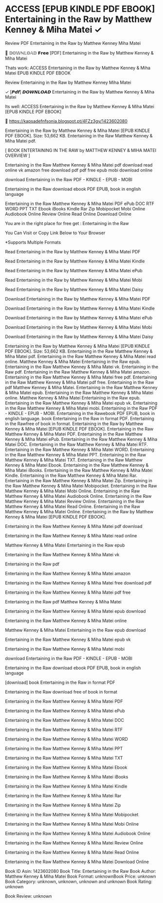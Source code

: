 # ACCESS [EPUB KINDLE PDF EBOOK] Entertaining in the Raw by  Matthew Kenney &  Miha Matei ✓
Review PDF Entertaining in the Raw by Matthew Kenney Miha Matei

📙 𝔻𝕆𝕎ℕ𝕃𝕆𝔸𝔻 𝗙𝗿𝗲𝗲 [PDF] Entertaining in the Raw by Matthew Kenney & Miha Matei

Thats work: ACCESS Entertaining in the Raw by Matthew Kenney & Miha Matei EPUB KINDLE PDF EBOOK


Review Entertaining in the Raw by Matthew Kenney Miha Matei

✓ [𝙋𝙙𝙛] 𝘿𝙊𝙒𝙉𝙇𝙊𝘼𝘿 Entertaining in the Raw by Matthew Kenney & Miha Matei

Its well: ACCESS Entertaining in the Raw by Matthew Kenney & Miha Matei [EPUB KINDLE PDF EBOOK]



🌟 https://kapsadefnfsonia.blogspot.pt/4FZz3gy/1423602080



Entertaining in the Raw by Matthew Kenney & Miha Matei [EPUB KINDLE PDF EBOOK]. Size: 53,662 KB. Entertaining in the Raw Matthew Kenney & Miha Matei pdf.

[ BOOK ENTERTAINING IN THE RAW by MATTHEW KENNEY & MIHA MATEI OVERVIEW ]

Entertaining in the Raw Matthew Kenney & Miha Matei pdf download read online vk amazon free download pdf pdf free epub mobi download online

download Entertaining in the Raw PDF - KINDLE - EPUB - MOBI

Entertaining in the Raw download ebook PDF EPUB, book in english language

Entertaining in the Raw Matthew Kenney & Miha Matei PDF ePub DOC RTF WORD PPT TXT Ebook iBooks Kindle Rar Zip Mobipocket Mobi Online Audiobook Online Review Online Read Online Download Online

You are in the right place for free get : Entertaining in the Raw

You Can Visit or Copy Link Below to Your Browser

*Supports Multiple Formats

Read Entertaining in the Raw by Matthew Kenney & Miha Matei PDF

Read Entertaining in the Raw by Matthew Kenney & Miha Matei Kindle

Read Entertaining in the Raw by Matthew Kenney & Miha Matei ePub

Read Entertaining in the Raw by Matthew Kenney & Miha Matei Mobi

Read Entertaining in the Raw by Matthew Kenney & Miha Matei Daisy

Download Entertaining in the Raw by Matthew Kenney & Miha Matei PDF

Download Entertaining in the Raw by Matthew Kenney & Miha Matei Kindle

Download Entertaining in the Raw by Matthew Kenney & Miha Matei ePub

Download Entertaining in the Raw by Matthew Kenney & Miha Matei Mobi

Download Entertaining in the Raw by Matthew Kenney & Miha Matei Daisy

Entertaining in the Raw by Matthew Kenney & Miha Matei [EPUB KINDLE PDF EBOOK]. Size: 53,662 KB. Entertaining in the Raw Matthew Kenney & Miha Matei pdf. Entertaining in the Raw Matthew Kenney & Miha Matei read online. Matthew Kenney & Miha Matei Entertaining in the Raw epub. Entertaining in the Raw Matthew Kenney & Miha Matei vk. Entertaining in the Raw pdf. Entertaining in the Raw Matthew Kenney & Miha Matei amazon. Entertaining in the Raw Matthew Kenney & Miha Matei free pdf. Entertaining in the Raw Matthew Kenney & Miha Matei pdf free. Entertaining in the Raw pdf Matthew Kenney & Miha Matei. Entertaining in the Raw Matthew Kenney & Miha Matei epub. Entertaining in the Raw Matthew Kenney & Miha Matei online. Matthew Kenney & Miha Matei Entertaining in the Raw epub. Entertaining in the Raw Matthew Kenney & Miha Matei epub vk. Entertaining in the Raw Matthew Kenney & Miha Matei mobi. Entertaining in the Raw PDF - KINDLE - EPUB - MOBI. Entertaining in the Rawebook PDF EPUB, book in english language. book Entertaining in the Raw in format PDF. Entertaining in the Rawfree of book in format. Entertaining in the Raw by Matthew Kenney & Miha Matei [EPUB KINDLE PDF EBOOK]. Entertaining in the Raw Matthew Kenney & Miha Matei PDF. Entertaining in the Raw Matthew Kenney & Miha Matei ePub. Entertaining in the Raw Matthew Kenney & Miha Matei DOC. Entertaining in the Raw Matthew Kenney & Miha Matei RTF. Entertaining in the Raw Matthew Kenney & Miha Matei WORD. Entertaining in the Raw Matthew Kenney & Miha Matei PPT. Entertaining in the Raw Matthew Kenney & Miha Matei TXT. Entertaining in the Raw Matthew Kenney & Miha Matei Ebook. Entertaining in the Raw Matthew Kenney & Miha Matei iBooks. Entertaining in the Raw Matthew Kenney & Miha Matei Kindle. Entertaining in the Raw Matthew Kenney & Miha Matei Rar. Entertaining in the Raw Matthew Kenney & Miha Matei Zip. Entertaining in the Raw Matthew Kenney & Miha Matei Mobipocket. Entertaining in the Raw Matthew Kenney & Miha Matei Mobi Online. Entertaining in the Raw Matthew Kenney & Miha Matei Audiobook Online. Entertaining in the Raw Matthew Kenney & Miha Matei Review Online. Entertaining in the Raw Matthew Kenney & Miha Matei Read Online. Entertaining in the Raw Matthew Kenney & Miha Matei Online. Entertaining in the Raw by Matthew Kenney & Miha Matei [EPUB KINDLE PDF EBOOK].

Entertaining in the Raw Matthew Kenney & Miha Matei pdf download

Entertaining in the Raw Matthew Kenney & Miha Matei read online

Matthew Kenney & Miha Matei Entertaining in the Raw epub

Entertaining in the Raw Matthew Kenney & Miha Matei vk

Entertaining in the Raw pdf

Entertaining in the Raw Matthew Kenney & Miha Matei amazon

Entertaining in the Raw Matthew Kenney & Miha Matei free download pdf

Entertaining in the Raw Matthew Kenney & Miha Matei pdf free

Entertaining in the Raw pdf Matthew Kenney & Miha Matei

Entertaining in the Raw Matthew Kenney & Miha Matei epub download

Entertaining in the Raw Matthew Kenney & Miha Matei online

Matthew Kenney & Miha Matei Entertaining in the Raw epub download

Entertaining in the Raw Matthew Kenney & Miha Matei epub vk

Entertaining in the Raw Matthew Kenney & Miha Matei mobi

download Entertaining in the Raw PDF - KINDLE - EPUB - MOBI

Entertaining in the Raw download ebook PDF EPUB, book in english language

[download] book Entertaining in the Raw in format PDF

Entertaining in the Raw download free of book in format

Entertaining in the Raw Matthew Kenney & Miha Matei PDF

Entertaining in the Raw Matthew Kenney & Miha Matei ePub

Entertaining in the Raw Matthew Kenney & Miha Matei DOC

Entertaining in the Raw Matthew Kenney & Miha Matei RTF

Entertaining in the Raw Matthew Kenney & Miha Matei WORD

Entertaining in the Raw Matthew Kenney & Miha Matei PPT

Entertaining in the Raw Matthew Kenney & Miha Matei TXT

Entertaining in the Raw Matthew Kenney & Miha Matei Ebook

Entertaining in the Raw Matthew Kenney & Miha Matei iBooks

Entertaining in the Raw Matthew Kenney & Miha Matei Kindle

Entertaining in the Raw Matthew Kenney & Miha Matei Rar

Entertaining in the Raw Matthew Kenney & Miha Matei Zip

Entertaining in the Raw Matthew Kenney & Miha Matei Mobipocket

Entertaining in the Raw Matthew Kenney & Miha Matei Mobi Online

Entertaining in the Raw Matthew Kenney & Miha Matei Audiobook Online

Entertaining in the Raw Matthew Kenney & Miha Matei Review Online

Entertaining in the Raw Matthew Kenney & Miha Matei Read Online

Entertaining in the Raw Matthew Kenney & Miha Matei Download Online

Book ID Asin: 1423602080
Book Title: Entertaining in the Raw
Book Author: Matthew Kenney & Miha Matei
Book Format: unknownBook Price: unknown
Book Category: unknown, unknown, unknown and unknown
Book Rating: unknown

Book Review: unknown
